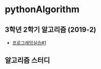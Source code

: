 # pythonAlgorithm
## 3학년 2학기 알고리즘 (2019-2) 

- [프로그래밍실습#1](https://github.com/jaehui327/pythonAlgorithm/tree/master/programming%231)



## 알고리즘 스터디